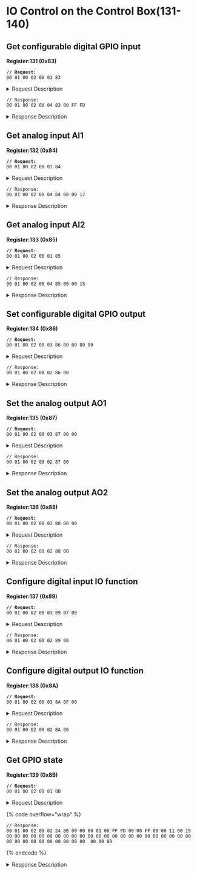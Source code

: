# IO Control on the Control Box(131-140)

## Get configurable digital GPIO input

**Register:131 (0x83)**

<pre><code><strong>// Request:
</strong>00 01 00 02 00 01 83  
</code></pre>

<details>

<summary>Request Description</summary>

```
//00 01    U16, Transaction ID
//00 02    U16, Protocol Identifier
//00 01    U16, Length 
//83       U8, Register
```

</details>

```
// Response:
00 01 00 02 00 04 83 00 FF FD
```

<details>

<summary>Response Description</summary>

```
//00 01    U16, Transaction ID
//00 02    U16, Protocol Identifier
//00 04    U16, Length 
//83       U8, Register
//00       U8, State
//FF FD    U16,
The signal of GPIO1 is low）
GPIO signal: Bit0 ~ Bit15 Correspond to signals of GPIO0~GPIO15
```

</details>

## Get analog input AI1

**Register:132 (0x84)**

<pre><code><strong>// Request:
</strong>00 01 00 02 00 01 84  
</code></pre>

<details>

<summary>Request Description</summary>

```
//00 01    U16, Transaction ID
//00 02    U16, Protocol Identifier
//00 01    U16, Length 
//84       U8, Register
```

</details>

```
// Response:
00 01 00 02 00 04 84 00 00 12
```

<details>

<summary>Response Description</summary>

```
//00 01    U16, Transaction ID
//00 02    U16, Protocol Identifier
//00 04    U16, Length 
//84       U8, Register
//00       U8, State
//00 12    U16,
Analog input0
Analog input0, Range 0~4095
Corresponding to 0~10V
```

</details>

## Get analog input AI2

**Register:133 (0x85)**

<pre><code><strong>// Request:
</strong>00 01 00 02 00 01 85  
</code></pre>

<details>

<summary>Request Description</summary>

```
//00 01    U16, Transaction ID
//00 02    U16, Protocol Identifier
//00 01    U16, Length 
//85       U8, Register
```

</details>

```
// Response:
00 01 00 02 00 04 85 00 00 15
```

<details>

<summary>Response Description</summary>

```
//00 01    U16, Transaction ID
//00 02    U16, Protocol Identifier
//00 04    U16, Length 
//85       U8, Register
//00       U8, State
//00 15    U16,
Analog input1
Analog input1, Range 0~4095
Corresponding to0~10V
```

</details>

## Set configurable digital GPIO output

**Register:134 (0x86)**

<pre><code><strong>// Request:
</strong>00 01 00 02 00 03 86 80 00 80 00  
</code></pre>

<details>

<summary>Request Description</summary>

```
//00 01    U16, Transaction ID
//00 02    U16, Protocol Identifier
//00 03    U16, Length 
//86       U8, Register
//80 00    U16，
The signal of GPIO7 is low
GPIO signal: 
the upper 8 bits are the enable bits, 
and the lower 8 bits are the set bits
//80 00    U16, 
The signal of GPIO15 is low
GPIO signal: 
the upper 8 bits are the enable bits, 
and the lower 8 bits are the set bit
```

</details>

```
// Response:
00 01 00 02 00 02 86 00
```

<details>

<summary>Response Description</summary>

```
//00 01    U16, Transaction ID
//00 02    U16, Protocol Identifier
//00 02    U16, Length 
//86       U8, Register
//00       U8, State
```

</details>

## Set the analog output AO1

**Register:135 (0x87)**

<pre><code><strong>// Request:
</strong>00 01 00 02 00 03 87 00 00  
</code></pre>

<details>

<summary>Request Description</summary>

```
//00 01    U16, Transaction ID
//00 02    U16, Protocol Identifier
//00 03    U16, Length 
//87       U8, Register
//00 00    U16,
Analog output 0 is 0
 Analog output0
 Range 0~4095
Corresponding to 0~10V
```

</details>

```
// Response:
00 01 00 02 00 02 87 00
```

<details>

<summary>Response Description</summary>

```
//00 01    U16, Transaction ID
//00 02    U16, Protocol Identifier
//00 02    U16, Length 
//87       U8, Register
//00       U8, State
```

</details>

## Set the analog output AO2

**Register:136 (0x88)**

<pre><code><strong>// Request:
</strong>00 01 00 02 00 03 88 00 00  
</code></pre>

<details>

<summary>Request Description</summary>

```
//00 01    U16, Transaction ID
//00 02    U16, Protocol Identifier
//00 03    U16, Length 
//88       U8, Register
//00 00    u16, 
Analog output 1 is 0
 Analog output 1, 
 Range 0~4095
Corresponding to 0~10V
```

</details>

```
// Response:
00 01 00 02 00 02 88 00
```

<details>

<summary>Response Description</summary>

```
//00 01    U16, Transaction ID
//00 02    U16, Protocol Identifier
//00 02    U16, Length 
//88       U8, Register
//00       U8, State
```

</details>

## Configure digital input IO function

**Register:137 (0x89)**

<pre><code><strong>// Request:
</strong>00 01 00 02 00 03 89 07 00
</code></pre>

<details>

<summary>Request Description</summary>

```
//00 01    U16, Transaction ID
//00 02    U16, Protocol Identifier
//00 03    U16, Length 
//89       U8, Register
//07       U8, 
GPIO15
GPIO serial number,0~7
Corresponding to GPIO0 ~ GPIO7
//00       U8,
Function number
0: General input
1: Stop moving
2: Safeguard reset
11: Offline task
12: Manual mode
13: Reduced mode
14: Enable robot
```

</details>

```
// Response:
00 01 00 02 00 02 89 00
```

<details>

<summary>Response Description</summary>

```
//00 01    U16, Transaction ID
//00 02    U16, Protocol Identifier
//00 02    U16, Length 
//89       U8, Register
//00       U8, State
```

</details>

## Configure digital output IO function

**Register:138 (0x8A)**

<pre><code><strong>// Request:
</strong>00 01 00 02 00 03 8A 0F 00  
</code></pre>

<details>

<summary>Request Description</summary>

```
//00 01    U16, Transaction ID
//00 02    U16, Protocol Identifier
//00 03    U16, Length 
//8A       U8, Register
//0F       U8, 
GPIO15
GPIO serial number,0~15
Corresponding to GPIO0 ~ GPIO15
//00       U8, 
Function number
0: General output
1: Motion stopped
2: Robot moving
11: Erroring
12: Warning
13: Collision
14: Manual mode
15: Offline task running
16: Reduced mode
17: Robot enabled
18:Press down E stop button
```

</details>

```
// Response:
00 01 00 02 00 02 8A 00
```

<details>

<summary>Response Description</summary>

```
//00 01    U16, Transaction ID
//00 02    U16, Protocol Identifier
//00 02    U16, Length 
//8A       U8, Register
//00       U8, State
```

</details>

## Get GPIO state

**Register:139 (0x8B)**

<pre><code><strong>// Request:
</strong>00 01 00 02 00 01 8B  
</code></pre>

<details>

<summary>Request Description</summary>

```
//00 01    U16, Transaction ID
//00 02    U16, Protocol Identifier
//00 01    U16, Length 
//8B       U8, Register
```

</details>

{% code overflow="wrap" %}
```
// Response:
00 01 00 02 00 02 24 8B 00 00 00 01 00 FF FD 00 00 FF 00 00 11 00 15 00 00 00 00 00 00 00 00 00 00 00 00 00 00 00 00 00 00 00 00 00 00 00 00 00 00 00 00 00 00 00 00 00  00 00 00 
```
{% endcode %}

<details>

<summary>Response Description</summary>

```
//00 01    U16, Transaction ID
//00 02    U16, Protocol Identifier
//00 24    U16, Length 
//8B       U8, Register
//00       U8, State
//00	   U8, 
GPIO Module status
0: Normal
3: Gripper has error message
6: Communication failure
//00	   U8,
GPIO module error code
 0: Normal
Not 0: Error code
//01 00	U16, Digital input function IO status
//FF FD	U16, Digital input configuration IO status
//00 00	U16, Digital output function IO status
//FF 00	U16, Digital output configuration IO status
//00 11	U16, Analog input 1
//00 15	U16, Analog input 2
//00 00	U16, Analog output 1
//00 00	U16, Analog output 2
//00 00 00 00 00 00 00 00   U8, Digital input IO0-IO7 configuration message
//00 00 00 00 00 00 00 00   U8, Digital output IO0-IO7 configuration message
//00 00 00 00 00 00 00 00   U8, Digital input IO8-IO15 configuration message
//00 00 00 00 00 00 00 00   U8, Digital output IO8-IO15 configuration message
```

</details>
